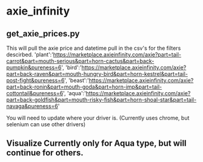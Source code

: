 # axie_infinity

## get_axie_prices.py
This will pull the axie price and datetime pull in the csv's for the filters descirbed. 
'plant':'https://marketplace.axieinfinity.com/axie?part=tail-carrot&part=mouth-serious&part=horn-cactus&part=back-pumpkin&pureness=6',
	'bird':'https://marketplace.axieinfinity.com/axie?part=back-raven&part=mouth-hungry-bird&part=horn-kestrel&part=tail-post-fight&pureness=6',
	'beast':'https://marketplace.axieinfinity.com/axie?part=back-ronin&part=mouth-goda&part=horn-imp&part=tail-cottontail&pureness=6',
	'aqua':'https://marketplace.axieinfinity.com/axie?part=back-goldfish&part=mouth-risky-fish&part=horn-shoal-star&part=tail-navaga&pureness=6'
	
You will need to update where your driver is. (Currently uses chrome, but selenium can use other drivers)

## Visualize Currently only for Aqua type, but will continue for others. 

